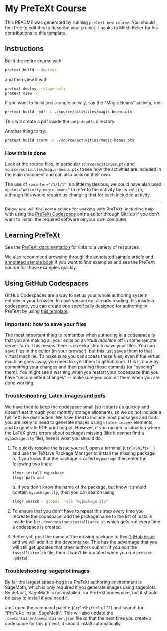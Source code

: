 # My PreTeXt Course

This README was generated by running `pretext new course`.  You should feel free to edit this to describe your project.  Thanks to Mitch Keller for his contributions to this template.

## Instructions

Build the entire course with:

```bash
pretext build --deploys
```

and then view it with 

```bash
pretext deploy --stage-only
pretext view -d
```

If you want to build just a single activity, say the "Magic Beans" activity, run:

```bash
pretext build  pdf -i ./source/activities/magic-beans.ptx
```

This will create a pdf inside the `output/pdfs` directory.

Another thing to try:

```bash
pretext build scorm -i ./source/activities/magic-beans.ptx
```


### How this is done

Look at the source files, in particular `source/acitivies.ptx` and `source/activities/magic-beans.ptx` to see how the activities are included in the main document and can also build on their own.

The use of `xpointer="/1/1/1"` is a little mysterious; we could have also used `xpoint="Activity-magic-beans"` to refer to the activity by its `xml:id`, although this would require us changing that for each included activity.


---

Below you will find some advice for working with PreTeXt, including help with using the [PreTeXt Codespace](https://github.com/PreTeXtBook/pretext-codespace) online editor through GitHub if you don't want to install the required software on your own computer.

## Learning PreTeXt

See the [PreTeXt documentation](https://pretextbook.org/documentation.html) for links to a variety of resources.

We also recommend browsing through the [annotated sample article](https://pretextbook.org/examples/sample-article/annotated) and [annotated sample book](https://pretextbook.org/examples/sample-book/annotated/) if you want to find examples and see the PreTeXt source for those examples quickly.

## Using GitHub Codespaces

GitHub Codespaces are a way to set up your whole authoring system entirely in your browser.  In case you are not already reading this inside a codespace, you can create one specifically designed for authoring in PreTeXt by using [this template](https://github.com/PreTeXtBook/pretext-codespace).

### Important: how to save your files

The most important thing to remember when authoring in a codespace is that you are making all your edits on a *virtual machine* off in some remote server farm.  This means there is an extra step to save your files.  You can save files in the editor (in your browser), but this just saves them to that virtual machine.  To make sure you can access these files, even if the virtual machine goes away, you need to sync them to github.com.  This is done by *committing* your changes and then *pushing* those commits (or "syncing" them).  You might see a warning when you restart your codespace that you have "uncommitted changes" -- make sure you commit them when you are done working.

### Troubleshooting: Latex-images and pdfs

We have tried to keep the codespace small (so it starts up quickly and doesn't eat through your monthly storage allotment), so we do not include a full TeXLive distribution.  We have tried to include most packages and fonts you are likely to need to generate images using `<latex-image>` elements, and to generate PDF print output.  However, if you run into a situation where the LaTeX gives errors about packages missing (like it cannot find a `mypackage.sty` file), here is what you should do.

1. To quickly resolve the issue yourself, open a terminal (``Ctrl+Shift+` ``) and use the TeXLive Package Manager to install the missing package.  
    a. If you know that the package is called `mypackage` then enter the following two lines:

    ```bash
    tlmgr install mypackage
    tlmgr path add
    ```
    b. If you don't know the name of the package, but know it should contain `mypackage.sty`, then you can search using

    ```bash
    tlmgr search --global --all "mypackage.sty"
    ```

2. To ensure that you don't have to repeat this step every time you recreate the codespace, add the package name to the list of installs inside the file `.devcontainer/installLatex.sh` which gets run every time a codespace is created.

3. Better yet, post the name of the missing package to this [GitHub issue](https://github.com/PreTeXtBook/pretext-codespace/issues/21) and we will add it to the devcontainer.  This has the advantage that you will still get updates that other authors submit (if you edit the `installLatex.sh` file, then it won't be updated when you run `pretext update`).

### Troubleshooting: sageplot images

By far the largest space-hog in a PreTeXt authoring environment is SageMath, which is only required if you generate images using sageplots.  By default, SageMath is not installed in a PreTeXt codespace, but it should be easy to install if you need it.  

Just open the command palette (`Ctrl+Shift+P` of `F1`) and search for "PreTeXt: Install SageMath".  This will also update the `.devcontainer/devcontainer.json` file so that the next time you create a codespace for this project, it should install automatically.
